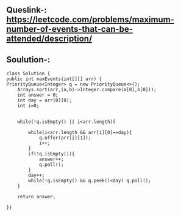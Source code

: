 ## Queslink-: https://leetcode.com/problems/maximum-number-of-events-that-can-be-attended/description/

## Soulution-: 



    class Solution {
    public int maxEvents(int[][] arr) {
    PriorityQueue<Integer> q = new PriorityQueue<>();
        Arrays.sort(arr,(a,b)->Integer.compare(a[0],b[0]));
        int answer = 0;
        int day = arr[0][0];
        int i=0;
        

        while(!q.isEmpty() || i<arr.length){

            while(i<arr.length && arr[i][0]==day){
                q.offer(arr[i][1]);
                i++;
            }
            if(!q.isEmpty()){
                answer++;
                q.poll();
            }
            day++;
            while(!q.isEmpty() && q.peek()<day) q.poll();
        }

        return answer;
        
    }}
